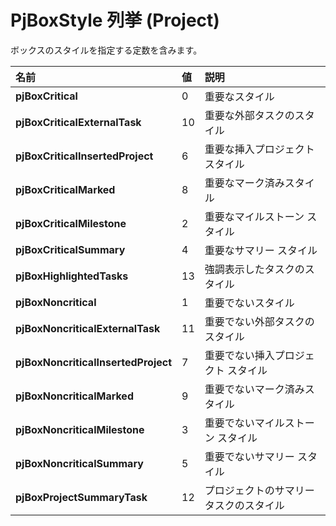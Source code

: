 
# PjBoxStyle 列挙 (Project)

ボックスのスタイルを指定する定数を含みます。



|**名前**|**値**|**説明**|
|:-----|:-----|:-----|
|**pjBoxCritical**|0|重要なスタイル|
|**pjBoxCriticalExternalTask**|10|重要な外部タスクのスタイル|
|**pjBoxCriticalInsertedProject**|6|重要な挿入プロジェクト スタイル|
|**pjBoxCriticalMarked**|8|重要なマーク済みスタイル|
|**pjBoxCriticalMilestone**|2|重要なマイルストーン スタイル|
|**pjBoxCriticalSummary**|4|重要なサマリー スタイル|
|**pjBoxHighlightedTasks**|13|強調表示したタスクのスタイル|
|**pjBoxNoncritical**|1|重要でないスタイル|
|**pjBoxNoncriticalExternalTask**|11|重要でない外部タスクのスタイル|
|**pjBoxNoncriticalInsertedProject**|7|重要でない挿入プロジェクト スタイル|
|**pjBoxNoncriticalMarked**|9|重要でないマーク済みスタイル|
|**pjBoxNoncriticalMilestone**|3|重要でないマイルストーン スタイル|
|**pjBoxNoncriticalSummary**|5|重要でないサマリー スタイル|
|**pjBoxProjectSummaryTask**|12|プロジェクトのサマリー タスクのスタイル|
